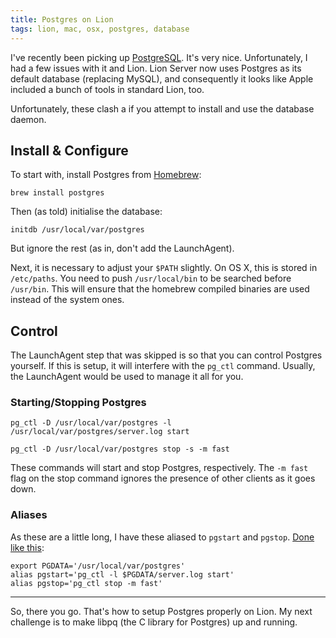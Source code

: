 ```yaml
---
title: Postgres on Lion
tags: lion, mac, osx, postgres, database
---
```


I've recently been picking up [PostgreSQL](http://www.postgresql.org/). It's very nice. Unfortunately, I had a few issues with it and Lion. Lion Server now uses Postgres as its default database (replacing MySQL), and consequently it looks like Apple included a bunch of tools in standard Lion, too. 

Unfortunately, these clash a if you attempt to install and use the database daemon.

## Install & Configure

To start with, install Postgres from [Homebrew](http://mxcl.github.com/homebrew/):

    brew install postgres

Then (as told) initialise the database:

    initdb /usr/local/var/postgres

But ignore the rest (as in, don't add the LaunchAgent).

Next, it is necessary to adjust your `$PATH` slightly. On OS X, this is stored in `/etc/paths`. You need to push `/usr/local/bin` to be searched before `/usr/bin`. This will ensure that the homebrew compiled binaries are used instead of the system ones.

## Control

The LaunchAgent step that was skipped is so that you can control Postgres yourself. If this is setup, it will interfere with the `pg_ctl` command. Usually, the LaunchAgent would be used to manage it all for you.

### Starting/Stopping Postgres

    pg_ctl -D /usr/local/var/postgres -l /usr/local/var/postgres/server.log start

    pg_ctl -D /usr/local/var/postgres stop -s -m fast

These commands will start and stop Postgres, respectively. The `-m fast` flag on the stop command ignores the presence of other clients as it goes down. 

### Aliases

As these are a little long, I have these aliased to `pgstart` and `pgstop`. [Done like this](https://github.com/nickcharlton/dotfiles/blob/master/_bash_aliases):

    export PGDATA='/usr/local/var/postgres'
    alias pgstart='pg_ctl -l $PGDATA/server.log start'
    alias pgstop='pg_ctl stop -m fast'

---

So, there you go. That's how to setup Postgres properly on Lion. My next challenge is to make libpq (the C library for Postgres) up and running.

